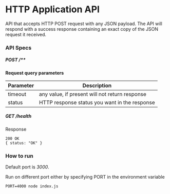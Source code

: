 # HTTP Application API

API that accepts HTTP POST request with any JSON payload. The API will respond with a success response containing an exact copy of the JSON request it received.

### API Specs

##### POST /**

**Request query parameters**

| Parameter | Description |
| ----- | ----- |
| timeout | any value, if present will not return response |
| status | HTTP response status you want in the response |


##### GET /health

Response

```
200 OK
{ status: "OK" }
```

### How to run

Default port is *3000*.

Run on different port either by specifying PORT in the environment variable
```
PORT=4000 node index.js
```
 